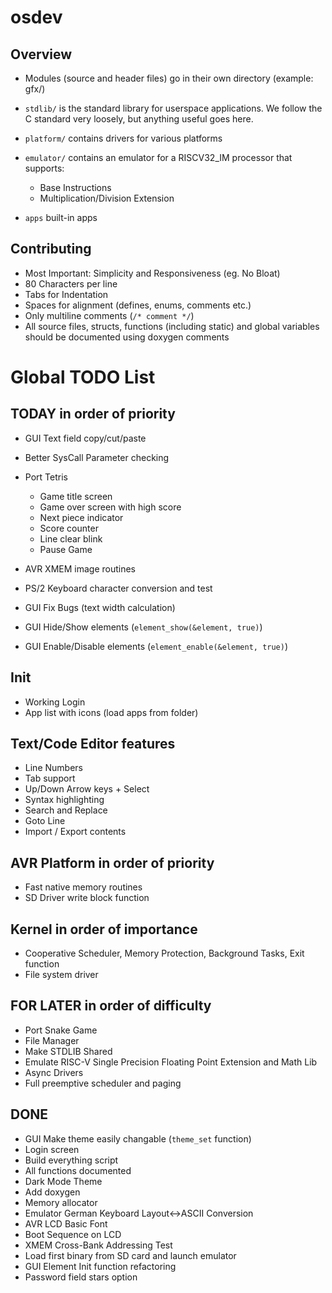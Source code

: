 # osdev

## Overview

- Modules (source and header files) go in their own directory (example: gfx/)

- `stdlib/` is the standard library for userspace applications.
  We follow the C standard very loosely, but anything useful goes here.

- `platform/` contains drivers for various platforms

- `emulator/` contains an emulator for a RISCV32_IM processor that supports:
	- Base Instructions
	- Multiplication/Division Extension

- `apps` built-in apps

## Contributing
- Most Important: Simplicity and Responsiveness (eg. No Bloat)
- 80 Characters per line
- Tabs for Indentation
- Spaces for alignment (defines, enums, comments etc.)
- Only multiline comments (`/* comment */`)
- All source files, structs, functions (including static) and global variables
	should be documented using doxygen comments

# Global TODO List

## TODAY in order of priority
- GUI Text field copy/cut/paste
- Better SysCall Parameter checking

- Port Tetris
	- Game title screen
	- Game over screen with high score
	- Next piece indicator
	- Score counter
	- Line clear blink
	- Pause Game

- AVR XMEM image routines
- PS/2 Keyboard character conversion and test

- GUI Fix Bugs (text width calculation)
- GUI Hide/Show elements (`element_show(&element, true)`)
- GUI Enable/Disable elements (`element_enable(&element, true)`)




## Init
- Working Login
- App list with icons (load apps from folder)

## Text/Code Editor features
- Line Numbers
- Tab support
- Up/Down Arrow keys + Select
- Syntax highlighting
- Search and Replace
- Goto Line
- Import / Export contents

## AVR Platform in order of priority
- Fast native memory routines
- SD Driver write block function

## Kernel in order of importance
- Cooperative Scheduler, Memory Protection, Background Tasks, Exit function
- File system driver

## FOR LATER in order of difficulty
- Port Snake Game
- File Manager
- Make STDLIB Shared
- Emulate RISC-V Single Precision Floating Point Extension and Math Lib
- Async Drivers
- Full preemptive scheduler and paging



## DONE
- GUI Make theme easily changable (`theme_set` function)
- Login screen
- Build everything script
- All functions documented
- Dark Mode Theme
- Add doxygen
- Memory allocator
- Emulator German Keyboard Layout<->ASCII Conversion
- AVR LCD Basic Font
- Boot Sequence on LCD
- XMEM Cross-Bank Addressing Test
- Load first binary from SD card and launch emulator
- GUI Element Init function refactoring
- Password field stars option
